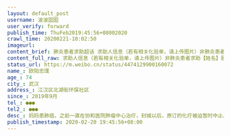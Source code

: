 ```yaml
---
layout: default_post
username: 波波囡囡
user_verify: forward
publish_time: ThuFeb2019:45:56+08002020
crawl_time: 20200221-10:02:50
imageurl: 
content_brief: 肺炎患者求助超话 求助人信息（若有相关化验单，请上传图片）非肺炎患者求助【姓名】欧阳忠璞【年龄】74【所在城市】武汉【所在小区、社区】江汉区北湖街环保社区【患病时间】2019年9月【联系方式】●●●【其他紧急联系人】●●●【病情描述】 妈妈患肺癌，之前一直在协和医院 ...全文
content_full_raw: 求助人信息（若有相关化验单，请上传图片）非肺炎患者求助【姓名】欧阳忠璞【年龄】74【所在城市】武汉【所在小区、社区】江汉区北湖街环保社区【患病时间】2019年9月【联系方式】●●●【其他紧急联系人】●●●【病情描述】妈妈患肺癌，之前一直在协和医院肿瘤中心治疗，封城以后，原订的化疗被迫暂时中止。但化疗病人手臂上方都埋有一条专门的PICC预埋管，每隔七天必须进行专门的定期护理（消毒、通管和换膜），如果不按规定去护理它就会有伤口感染的巨大风险，而一旦感染了对癌症病人来说也是足以致命的。现在的情况是各大医院都逐渐开放了部分重症门诊（包括肿瘤门诊，但肿瘤门诊不做PICC的护理），但开放PICC专科的医院少之又少，目前已知的是省肿瘤医院和中部战区总医院有开，但不接受外院病人。无耐之下我们只能去找协和，希望他能把PiCC门诊开诊，但协和说开不了，让我们自己去想办法解决。到今天为止我妈已经有十八天没有换药处理了，七十多岁的老人之前才刚刚经历了6次化疗，体内的抗体基本所剩无几，这个时候如果发生感染，后果也基本上就是致命的了。希望政府和医院也能关注一下我们这部分群体，国难当头，我们也不想给政府添麻烦，如果这个管子可以自己拔掉，我都会拔了，可是我们真的做不到，太专业的东西了，它就深深的插在通往心脏的血管里，我不管它，它一样也会要命的
status_url: https://m.weibo.cn/status/4474129900160072
name_: 欧阳忠璞
age_: 74
city_: 武汉
address_: 江汉区北湖街环保社区
since_: 2019年9月
tel_: ●●●
tel2_: ●●●
desc_: 妈妈患肺癌，之前一直在协和医院肿瘤中心治疗，封城以后，原订的化疗被迫暂时中止。但化疗病人手臂上方都埋有一条专门的PICC预埋管，每隔七天必须进行专门的定期护理（消毒、通管和换膜），如果不按规定去护理它就会有伤口感染的巨大风险，而一旦感染了对癌症病人来说也是足以致命的。现在的情况是各大医院都逐渐开放了部分重症门诊（包括肿瘤门诊，但肿瘤门诊不做PICC的护理），但开放PICC专科的医院少之又少，目前已知的是省肿瘤医院和中部战区总医院有开，但不接受外院病人。无耐之下我们只能去找协和，希望他能把PiCC门诊开诊，但协和说开不了，让我们自己去想办法解决。到今天为止我妈已经有十八天没有换药处理了，七十多岁的老人之前才刚刚经历了6次化疗，体内的抗体基本所剩无几，这个时候如果发生感染，后果也基本上就是致命的了。希望政府和医院也能关注一下我们这部分群体，国难当头，我们也不想给政府添麻烦，如果这个管子可以自己拔掉，我都会拔了，可是我们真的做不到，太专业的东西了，它就深深的插在通往心脏的血管里，我不管它，它一样也会要命的
publish_timestamp: 2020-02-20 19:45:56+08:00
---
```


